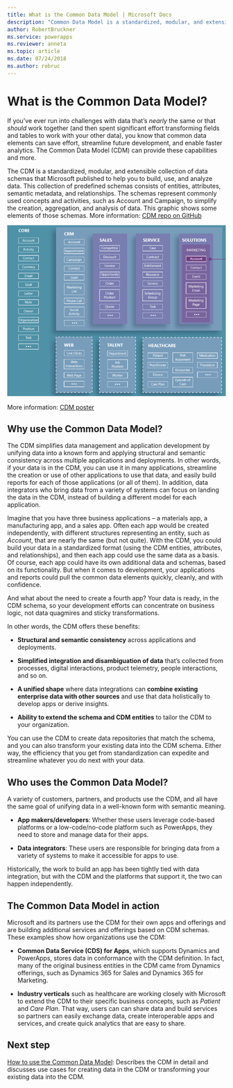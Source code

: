 ```yaml
---
title: What is the Common Data Model | Microsoft Docs
description: "Common Data Model is a standardized, modular, and extensible collection of data schemas that Microsoft published to help you build, use, and analyze data."
author: RobertBruckner
ms.service: powerapps
ms.reviewer: anneta
ms.topic: article
ms.date: 07/24/2018
ms.author: robruc
---
```


# What is the Common Data Model?

If you’ve ever run into challenges with data that’s *nearly* the same or that *should* work together (and then spent significant effort transforming fields and tables to work with your other data), you know that common data elements can save effort, streamline future development, and enable faster analytics. The Common Data Model (CDM) can provide these capabilities and more.

The CDM is a standardized, modular, and extensible collection of data schemas that Microsoft published to help you to build, use, and analyze data. This collection of predefined schemas consists of entities, attributes, semantic metadata, and relationships. The schemas represent commonly used concepts and activities, such as Account and Campaign, to simplify the creation, aggregation, and analysis of data. This graphic shows some elements of those schemas. More information: [CDM repo on GitHub](https://aka.ms/cdmrepo)

![Common Data Model](media/cdm-entities.png)

More information: [CDM poster](https://aka.ms/cdmposter)

## Why use the Common Data Model?

The CDM simplifies data management and application development by unifying data into a known form and applying structural and semantic consistency across multiple applications and deployments. In other words, if your data is in the CDM, you can use it in many applications, streamline the creation or use of other applications to use that data, and easily build reports for each of those applications (or all of them). In addition, data integrators who bring data from a variety of systems can focus on landing the data in the CDM, instead of building a different model for each application.

Imagine that you have three business applications – a materials app, a manufacturing app, and a sales app. Often each app would be created independently, with different structures representing an entity, such as *Account*, that are nearly the same (but not quite). With the CDM, you could build your data in a standardized format (using the CDM entities, attributes, and relationships), and then each  app could use the same data as a basis. Of course, each app could have its own additional data and schemas, based on its functionality. But when it comes to development, your applications and reports could pull the common data elements quickly, cleanly, and with confidence.

And what about the need to create a fourth app? Your data is ready, in the CDM schema, so your development efforts can concentrate on
business logic, not data quagmires and sticky transformations.

In other words, the CDM offers these benefits:

- **Structural and semantic consistency** across applications and deployments.

- **Simplified integration and disambiguation of data** that’s collected from processes, digital interactions, product telemetry, people interactions, and so on.

- **A unified shape** where data integrations can **combine existing enterprise data with other sources** and use that data holistically to develop apps or derive insights.

- **Ability to extend the schema and CDM entities** to tailor the CDM to your organization.

You can use the CDM to create data repositories that match the schema, and you can also transform your existing data into the CDM schema. Either way, the efficiency that you get from standardization can expedite and streamline whatever you do next with your data.

## Who uses the Common Data Model?

A variety of customers, partners, and products use the CDM, and all have the same goal of unifying data in a well-known form with semantic meaning.

- **App makers/developers**: Whether these users leverage code-based platforms or a low-code/no-code platform such as PowerApps, they need to store and manage data for their apps.

- **Data integrators**: These users are responsible for bringing data from a variety of systems to make it accessible for apps to use.

Historically, the work to build an app has been tightly tied with data integration, but with the CDM and the platforms that support it, the two can happen independently.

## The Common Data Model in action

Microsoft and its partners use the CDM for their own apps and offerings and are building additional services and offerings
based on CDM schemas. These examples show how organizations use the CDM:

- **Common Data Service (CDS) for Apps**, which supports Dynamics and PowerApps, stores data in conformance with the CDM definition. In fact, many of the original business entities in the CDM came from Dynamics offerings, such as Dynamics 365 for Sales and Dynamics 365 for Marketing.

- **Industry verticals** such as healthcare are working closely with Microsoft to extend the CDM to their specific business concepts, such as *Patient* and *Care Plan*. That way, users can can share data and build services so partners can easily exchange data, create interoperable apps and services, and create quick analytics that are easy to share.

## Next step

[How to use the Common Data Model](use-common-data-model.md): Describes the CDM in detail and discusses use cases for creating data in the CDM or transforming your existing data into the CDM.
